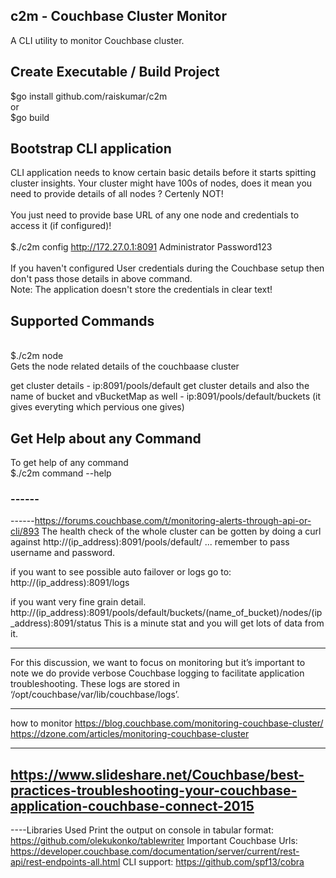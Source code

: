 ## c2m - Couchbase Cluster Monitor
A CLI utility to monitor Couchbase cluster.

## Create Executable / Build Project
$go install github.com/raiskumar/c2m
<br/> or
<br/> $go build

## Bootstrap CLI application
CLI application needs to know certain basic details before it starts spitting cluster insights. Your cluster might have 100s of nodes, does it mean you need to provide details of all nodes ? Certenly NOT!
<br />
<br /> You just need to provide base URL of any one node and credentials to access it (if configured)!
<br />
<br/> $./c2m config http://172.27.0.1:8091 Administrator Password123
<br />
<br/> If you haven't configured User credentials during the Couchbase setup then don't pass those details in above command.
<br /> Note: The application doesn't store the credentials in clear text!

## Supported Commands
<br/> $./c2m node
<br/> Gets the node related details of the couchbaase cluster

get cluster details - ip:8091/pools/default
get cluster details and also the name of bucket and vBucketMap as well - ip:8091/pools/default/buckets (it gives everyting which pervious one gives)


## Get Help about any Command
To get help of any command
<br /> $./c2m command --help



### ------ 

------https://forums.couchbase.com/t/monitoring-alerts-through-api-or-cli/893
The health check of the whole cluster can be gotten by doing a curl against http://(ip_address):8091/pools/default/ ... remember to pass username and password.

if you want to see possible auto failover or logs go to:
http://(ip_address):8091/logs

if you want very fine grain detail.
http://(ip_address):8091/pools/default/buckets/(name_of_bucket)/nodes/(ip_address):8091/status
This is a minute stat and you will get lots of data from it.

------

For this discussion, we want to focus on monitoring but it’s important to note we do provide verbose Couchbase logging to facilitate application troubleshooting. These logs are stored in ‘/opt/couchbase/var/lib/couchbase/logs’. 

-----
how to monitor
https://blog.couchbase.com/monitoring-couchbase-cluster/
https://dzone.com/articles/monitoring-couchbase-cluster

-----
https://www.slideshare.net/Couchbase/best-practices-troubleshooting-your-couchbase-application-couchbase-connect-2015
----



----Libraries Used
Print the output on console in tabular format: https://github.com/olekukonko/tablewriter
Important Couchbase Urls: https://developer.couchbase.com/documentation/server/current/rest-api/rest-endpoints-all.html
CLI support: https://github.com/spf13/cobra

